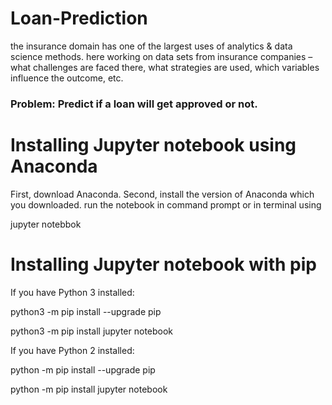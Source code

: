 # Loan-Prediction

the insurance domain has one of the largest uses of analytics & data science methods.
here working on data sets from insurance companies – what challenges are faced there, what strategies are used, which variables influence the outcome, etc. 

### Problem: Predict if a loan will get approved or not.

# Installing Jupyter notebook using Anaconda
First, download Anaconda. Second, install the version of Anaconda which you downloaded. run the notebook in command prompt or in terminal using

jupyter notebbok

# Installing Jupyter notebook with pip
If you have Python 3 installed:

python3 -m pip install --upgrade pip

python3 -m pip install jupyter notebook

If you have Python 2 installed:

python -m pip install --upgrade pip

python -m pip install jupyter notebook
